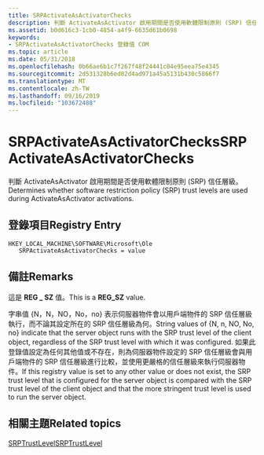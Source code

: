 ```yaml
---
title: SRPActivateAsActivatorChecks
description: 判斷 ActivateAsActivator 啟用期間是否使用軟體限制原則 (SRP) 信任層級。
ms.assetid: b0d616c3-1cb0-4854-a4f9-6635d61b0698
keywords:
- SRPActivateAsActivatorChecks 登錄值 COM
ms.topic: article
ms.date: 05/31/2018
ms.openlocfilehash: 0b66ae6b1c7f267f48f24441c04e95eea75e4345
ms.sourcegitcommit: 2d531328b6ed82d4ad971a45a5131b430c5866f7
ms.translationtype: MT
ms.contentlocale: zh-TW
ms.lasthandoff: 09/16/2019
ms.locfileid: "103672488"
---
```

# <a name="srpactivateasactivatorchecks"></a><span data-ttu-id="07215-104">SRPActivateAsActivatorChecks</span><span class="sxs-lookup"><span data-stu-id="07215-104">SRPActivateAsActivatorChecks</span></span>

<span data-ttu-id="07215-105">判斷 ActivateAsActivator 啟用期間是否使用軟體限制原則 (SRP) 信任層級。</span><span class="sxs-lookup"><span data-stu-id="07215-105">Determines whether software restriction policy (SRP) trust levels are used during ActivateAsActivator activations.</span></span>

## <a name="registry-entry"></a><span data-ttu-id="07215-106">登錄項目</span><span class="sxs-lookup"><span data-stu-id="07215-106">Registry Entry</span></span>

```
HKEY_LOCAL_MACHINE\SOFTWARE\Microsoft\Ole
   SRPActivateAsActivatorChecks = value
```

## <a name="remarks"></a><span data-ttu-id="07215-107">備註</span><span class="sxs-lookup"><span data-stu-id="07215-107">Remarks</span></span>

<span data-ttu-id="07215-108">這是 **REG \_ SZ** 值。</span><span class="sxs-lookup"><span data-stu-id="07215-108">This is a **REG\_SZ** value.</span></span>

<span data-ttu-id="07215-109">字串值 {N，N，NO，No，no} 表示伺服器物件會以用戶端物件的 SRP 信任層級執行，而不論其設定所在的 SRP 信任層級為何。</span><span class="sxs-lookup"><span data-stu-id="07215-109">String values of {N, n, NO, No, no} indicate that the server object runs with the SRP trust level of the client object, regardless of the SRP trust level with which it was configured.</span></span> <span data-ttu-id="07215-110">如果此登錄值設定為任何其他值或不存在，則為伺服器物件設定的 SRP 信任層級會與用戶端物件的 SRP 信任層級進行比較，並使用更嚴格的信任層級來執行伺服器物件。</span><span class="sxs-lookup"><span data-stu-id="07215-110">If this registry value is set to any other value or does not exist, the SRP trust level that is configured for the server object is compared with the SRP trust level of the client object and that the more stringent trust level is used to run the server object.</span></span>

## <a name="related-topics"></a><span data-ttu-id="07215-111">相關主題</span><span class="sxs-lookup"><span data-stu-id="07215-111">Related topics</span></span>

<dl> <dt>

[<span data-ttu-id="07215-112">SRPTrustLevel</span><span class="sxs-lookup"><span data-stu-id="07215-112">SRPTrustLevel</span></span>](srptrustlevel.md)
</dt> </dl>

 

 




